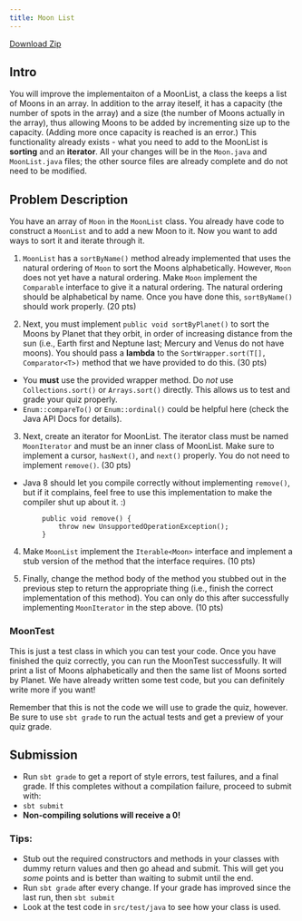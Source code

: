 ```yaml
---
title: Moon List
---
```


[Download Zip](https://github.gatech.edu/cs1331-fall2015/pq-moonlist/archive/master.zip)

## Intro
You will improve the implementaiton of a MoonList, a class the keeps a list of Moons in an array. In addition to the array iteself, it has a capacity (the number of spots in the array) and a size (the number of Moons actually in the array), thus allowing Moons to be added by incrementing size up to the capacity. (Adding more once capacity is reached is an error.) This functionality already exists - what you need to add to the MoonList is **sorting** and an **iterator**. All your changes will be in the `Moon.java` and `MoonList.java` files; the other source files are already complete and do not need to be modified.

## Problem Description
You have an array of `Moon` in the `MoonList` class. You already have code to construct a `MoonList` and to add a new Moon to it. Now you want to add ways to sort it and iterate through it.

1. `MoonList` has a `sortByName()` method already implemented that uses the natural ordering of `Moon` to sort the Moons alphabetically. However, `Moon` does not yet have a natural ordering. Make `Moon` implement the `Comparable` interface to give it a natural ordering. The natural ordering should be alphabetical by name. Once you have done this, `sortByName()` should work properly. (20 pts)

2. Next, you must implement `public void sortByPlanet()` to sort the Moons by Planet that they orbit, in order of increasing distance from the sun (i.e., Earth first and Neptune last; Mercury and Venus do not have moons). You should pass a **lambda** to the `SortWrapper.sort(T[], Comparator<T>)` method that we have provided to do this. (30 pts)  
 - You **must** use the provided wrapper method. Do *not* use `Collections.sort()` or `Arrays.sort()` directly. This allows us to test and grade your quiz properly.  
 - `Enum::compareTo()` or `Enum::ordinal()` could be helpful here (check the Java API Docs for details).

3. Next, create an iterator for MoonList. The iterator class must be named `MoonIterator` and must be an inner class of MoonList. Make sure to implement a cursor, `hasNext()`, and `next()` properly. You do not need to implement `remove()`. (30 pts)  
 - Java 8 should let you compile correctly without implementing `remove()`, but if it complains, feel free to use this implementation to make the compiler shut up about it.  :)  

```
        public void remove() {
            throw new UnsupportedOperationException();
        }
```

4. Make `MoonList` implement the `Iterable<Moon>` interface and implement a stub version of the method that the interface requires. (10 pts)

5. Finally, change the method body of the method you stubbed out in the previous step to return the appropriate thing (i.e., finish the correct implementation of this method). You can only do this after successfully implementing `MoonIterator` in the step above. (10 pts)  

### MoonTest
This is just a test class in which you can test your code. Once you have finished the quiz correctly, you can run the MoonTest successfully. It will print a list of Moons alphabetically and then the same list of Moons sorted by Planet. We have already written some test code, but you can definitely write more if you want!

Remember that this is not the code we will use to grade the quiz, however. Be sure to use `sbt grade` to run the actual tests and get a preview of your quiz grade.

## Submission
- Run `sbt grade` to get a report of style errors, test failures, and a final grade. If this completes without a compilation failure, proceed to submit with:
- `sbt submit`
- **Non-compiling solutions will receive a 0!**

### Tips:
- Stub out the required constructors and methods in your classes with dummy return values and then go ahead and submit. This will get you *some* points and is better than waiting to submit until the end.
- Run `sbt grade` after every change. If your grade has improved since the last run, then `sbt submit`
- Look at the test code in `src/test/java` to see how your class is used.

